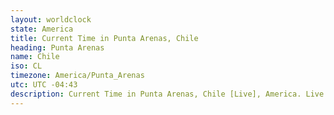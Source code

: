 ```yaml
---
layout: worldclock
state: America
title: Current Time in Punta Arenas, Chile
heading: Punta Arenas
name: Chile
iso: CL
timezone: America/Punta_Arenas
utc: UTC -04:43
description: Current Time in Punta Arenas, Chile [Live], America. Live update now time in Punta Arenas, timezone America/Punta_Arenas, UTC -04:43, Country ISO code & Current Local Time.
---
```


